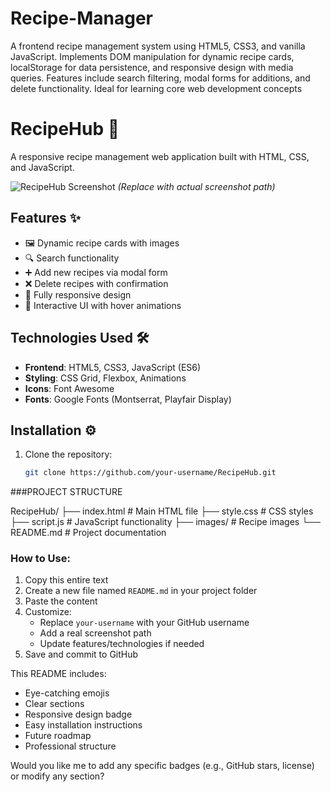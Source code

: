 # Recipe-Manager
A frontend recipe management system using HTML5, CSS3, and vanilla JavaScript. Implements DOM manipulation for dynamic recipe cards, localStorage for data persistence, and responsive design with media queries. Features include search filtering, modal forms for additions, and delete functionality. Ideal for learning core web development concepts


# RecipeHub 🍳

A responsive recipe management web application built with HTML, CSS, and JavaScript.

![RecipeHub Screenshot](/final_output.jpge) *(Replace with actual screenshot path)*

## Features ✨
- 🖼️ Dynamic recipe cards with images
- 🔍 Search functionality
- ➕ Add new recipes via modal form
- ❌ Delete recipes with confirmation
- 📱 Fully responsive design
- 🎨 Interactive UI with hover animations

## Technologies Used 🛠️
- **Frontend**: HTML5, CSS3, JavaScript (ES6)
- **Styling**: CSS Grid, Flexbox, Animations
- **Icons**: Font Awesome
- **Fonts**: Google Fonts (Montserrat, Playfair Display)

## Installation ⚙️
1. Clone the repository:
   ```bash
   git clone https://github.com/your-username/RecipeHub.git

###PROJECT STRUCTURE

RecipeHub/
├── index.html          # Main HTML file
├── style.css           # CSS styles
├── script.js           # JavaScript functionality
├── images/             # Recipe images
└── README.md           # Project documentation





### How to Use:
1. Copy this entire text
2. Create a new file named `README.md` in your project folder
3. Paste the content
4. Customize:
   - Replace `your-username` with your GitHub username
   - Add a real screenshot path
   - Update features/technologies if needed
5. Save and commit to GitHub

This README includes:
- Eye-catching emojis
- Clear sections
- Responsive design badge
- Easy installation instructions
- Future roadmap
- Professional structure

Would you like me to add any specific badges (e.g., GitHub stars, license) or modify any section?

